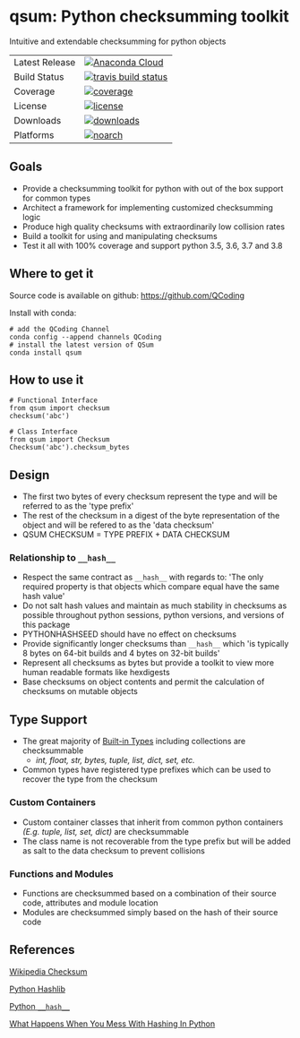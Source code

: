 # qsum: Python checksumming toolkit
Intuitive and extendable checksumming for python objects

<table>
<tr>
  <td>Latest Release</td>
  <td>
    <a href="https://anaconda.org/qcoding/qsum">
    <img src="https://anaconda.org/qcoding/qsum/badges/version.svg" alt="Anaconda Cloud"/>
    </a>
  </td>
</tr>
<tr>
  <td>Build Status</td>
  <td>
    <a href="https://travis-ci.com/QCoding/qsum">
    <img src="https://travis-ci.com/QCoding/qsum.svg?branch=master" alt="travis build status" />
    </a>
  </td>
</tr>
<tr>
 <td>Coverage</td>
  <td>
    <a href="https://codecov.io/gh/QCoding/qsum">
    <img src="https://codecov.io/github/QCoding/qsum/coverage.svg?branch=master" alt="coverage" />
    </a>
  </td>
</tr>
<tr>
<td>License</td>
<td>
  <a href="https://opensource.org/licenses/MIT">
  <img src="https://img.shields.io/badge/License-MIT-yellow.svg" alt="license" />
  </a>
</td>
</tr>
<tr>
<td>Downloads</td>
<td>
  <a href="https://anaconda.org/qcoding/qsum">
  <img src="https://anaconda.org/qcoding/qsum/badges/downloads.svg" alt="downloads" />
  </a>
</td>
</tr>
<tr>
<td>Platforms</td>
<td>
  <a href="https://anaconda.org/qcoding/qsum">
  <img src="https://anaconda.org/qcoding/qsum/badges/platforms.svg" alt="noarch" />
  </a>
</td>
</tr>
</table>


## Goals
* Provide a checksumming toolkit for python with out of the box support for common types
* Architect a framework for implementing customized checksumming logic
* Produce high quality checksums with extraordinarily low collision rates
* Build a toolkit for using and manipulating checksums
* Test it all with 100% coverage and support python 3.5, 3.6, 3.7 and 3.8

## Where to get it
Source code is available on github: https://github.com/QCoding

Install with conda:
```
# add the QCoding Channel
conda config --append channels QCoding
# install the latest version of QSum
conda install qsum
```

## How to use it
```
# Functional Interface
from qsum import checksum
checksum('abc')

# Class Interface
from qsum import Checksum
Checksum('abc').checksum_bytes
```

## Design
* The first two bytes of every checksum represent the type and will be referred to as the 'type prefix'
* The rest of the checksum in a digest of the byte representation of the object and will be refered to as the 'data checksum'
* QSUM CHECKSUM = TYPE PREFIX + DATA CHECKSUM

### Relationship to `__hash__`
* Respect the same contract as `__hash__` with regards to: 'The only required property is that objects which compare equal have the same hash value'
* Do not salt hash values and maintain as much stability in checksums as possible throughout python sessions, python versions, and versions of this package
* PYTHONHASHSEED should have no effect on checksums
* Provide significantly longer checksums than `__hash__` which 'is typically 8 bytes on 64-bit builds and 4 bytes on 32-bit builds'
* Represent all checksums as bytes but provide a toolkit to view more human readable formats like hexdigests
* Base checksums on object contents and permit the calculation of checksums on mutable objects

## Type Support
* The great majority of [Built-in Types](https://docs.python.org/3.7/library/stdtypes.html) including collections are checksummable
    * _int, float, str, bytes, tuple, list, dict, set, etc._
* Common types have registered type prefixes which can be used to recover the type from the checksum

###  Custom Containers
* Custom container classes that inherit from common python containers _(E.g. tuple, list, set, dict)_ are checksummable
* The class name is not recoverable from the type prefix but will be added as salt to the data checksum to prevent collisions

### Functions and Modules
* Functions are checksummed based on a combination of their source code, attributes and module location
* Modules are checksummed simply based on the hash of their source code


## References
[Wikipedia Checksum](https://en.wikipedia.org/wiki/Checksum)

[Python Hashlib](https://docs.python.org/3/library/hashlib.html)

[Python `__hash__`](https://docs.python.org/3/reference/datamodel.html#object.__hash__)

[What Happens When You Mess With Hashing In Python](https://www.asmeurer.com/blog/posts/what-happens-when-you-mess-with-hashing-in-python/)
